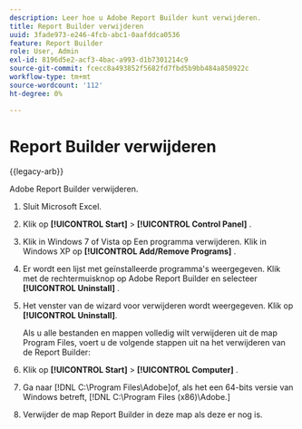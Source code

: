 ```yaml
---
description: Leer hoe u Adobe Report Builder kunt verwijderen.
title: Report Builder verwijderen
uuid: 3fade973-e246-4fcb-abc1-0aafddca0536
feature: Report Builder
role: User, Admin
exl-id: 8196d5e2-acf3-4bac-a993-d1b7301214c9
source-git-commit: fcecc8a493852f5682fd7fbd5b9bb484a850922c
workflow-type: tm+mt
source-wordcount: '112'
ht-degree: 0%

---
```


# Report Builder verwijderen

{{legacy-arb}}

Adobe Report Builder verwijderen.

1. Sluit Microsoft Excel.
1. Klik op **[!UICONTROL Start]** > **[!UICONTROL Control Panel]** .
1. Klik in Windows 7 of Vista op Een programma verwijderen. Klik in Windows XP op **[!UICONTROL Add/Remove Programs]** .
1. Er wordt een lijst met geïnstalleerde programma&#39;s weergegeven. Klik met de rechtermuisknop op Adobe Report Builder en selecteer **[!UICONTROL Uninstall]** .
1. Het venster van de wizard voor verwijderen wordt weergegeven. Klik op **[!UICONTROL Uninstall]**.

   Als u alle bestanden en mappen volledig wilt verwijderen uit de map Program Files, voert u de volgende stappen uit na het verwijderen van de Report Builder:
1. Klik op **[!UICONTROL Start]** > **[!UICONTROL Computer]** .
1. Ga naar [!DNL C:\Program Files\Adobe\]of, als het een 64-bits versie van Windows betreft, [!DNL C:\Program Files (x86)\Adobe.]
1. Verwijder de map Report Builder in deze map als deze er nog is.

